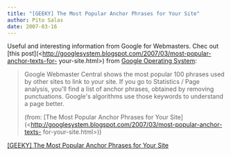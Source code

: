 ```yaml
---
title: "[GEEKY] The Most Popular Anchor Phrases for Your Site"
author: Pito Salas
date: 2007-03-16
---
```




Useful and interesting information from Google for Webmasters. Chec out [this
post](<http://googlesystem.blogspot.com/2007/03/most-popular-anchor-texts-for-
your-site.html>) from [Google Operating
System](<http://googlesystem.blogspot.com/index.html>):

> Google Webmaster Central shows the most popular 100 phrases used by other
> sites to link to your site. If you go to Statistics / Page analysis, you'll
> find a list of anchor phrases, obtained by removing punctuations. Google's
> algorithms use those keywords to understand a page better.
>
> (from: [The Most Popular Anchor Phrases for Your
> Site](<http://googlesystem.blogspot.com/2007/03/most-popular-anchor-texts-
> for-your-site.html>))


[[GEEKY] The Most Popular Anchor Phrases for Your Site](None)
